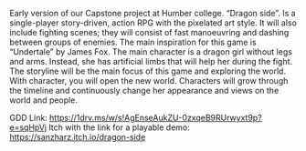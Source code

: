 Early version of our Capstone project at Humber college.
“Dragon side”. Is a single-player story-driven, action RPG 
with the pixelated art style. It will also include fighting scenes; they will consist of fast 
manoeuvring and dashing between groups of enemies. The main inspiration for this game is 
“Undertale” by James Fox. The main character is a dragon girl without legs and arms. 
Instead, she has artificial limbs that will help her during the fight. The storyline will be the 
main focus of this game and exploring the world. With character, you will open the new 
world. Characters will grow through the timeline and continuously change her appearance 
and views on the world and people.

GDD Link:
https://1drv.ms/w/s!AgEnseAukZU-0zxqeB9RUrwyxt9p?e=sqHpVj
Itch with the link for a playable demo:
https://sanzharz.itch.io/dragon-side
